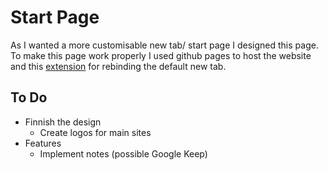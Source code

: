# Start Page

As I wanted a more customisable new tab/ start page I designed this page. To make this page work properly I used github pages to host the website and this [extension](https://addons.mozilla.org/en-US/firefox/addon/new-tab-override/) for rebinding the default new tab.


## To Do
* Finnish the design
    * Create logos for main sites
* Features
    * Implement notes (possible Google Keep)